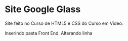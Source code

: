 # Site Google Glass
 Site feito no Curso de HTML5 e CSS do Curso em Vídeo.

 Inserindo pasta Front End.
Alterando linha 
